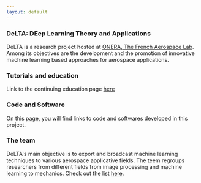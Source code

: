 ```yaml
---
layout: default
---
```

### DeLTA: DEep Learning Theory and Applications

DeLTA is a research project hosted at [ONERA, The French Aerospace Lab](http://www.onera.fr/en). Among its objectives are the development and the promotion of innovative machine learning based approaches for aerospace applications.

### Tutorials and education

Link to the continuing education page [here](_pages/educationDL.md)

### Code and Software

On this [page](_pages/code.md), you will find links to code and softwares developed in this project.

### The team

DeLTA's main objective is to export and broadcast machine learning techniques to various aerospace applicative fields.
The teem regroups researchers from different fields from image processing and machine learning to mechanics.
Check out the list [here](_pages/team.md).
